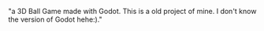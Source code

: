 "a 3D Ball Game made with Godot. This is a old project of mine. I don't know the version of Godot hehe:)."  
